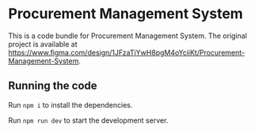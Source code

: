 
  # Procurement Management System

  This is a code bundle for Procurement Management System. The original project is available at https://www.figma.com/design/1JFzaTiYwH8pgM4oYciiKt/Procurement-Management-System.

  ## Running the code

  Run `npm i` to install the dependencies.

  Run `npm run dev` to start the development server.
  